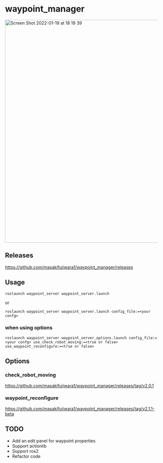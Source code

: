 # waypoint_manager

<img width="736" alt="Screen Shot 2022-01-19 at 18 19 39" src="https://user-images.githubusercontent.com/18626482/150101087-60d64f9e-ca0b-46d5-82cf-49a279f38a61.png">

## Releases
https://github.com/masakifujiwara1/waypoint_manager/releases

## Usage

```shell
roslaunch waypoint_server waypoint_server.launch
```
or 
```shell
roslaunch waypoint_server waypoint_server.launch config_file:=<your confg>
```
### when using options
```
roslaunch waypoint_server waypoint_server_options.launch config_file:=<your confg> use_check_robot_moving:=<true or false> use_waypoint_reconfigure:=<true or false>
```

## Options
### check_robot_moving
https://github.com/masakifujiwara1/waypoint_manager/releases/tag/v2.0.1

### waypoint_reconfigure
https://github.com/masakifujiwara1/waypoint_manager/releases/tag/v2.1.1-beta

## TODO

+ Add an edit panel for waypoint properties
+ Support actionlib
+ Support ros2
+ Refactor code

